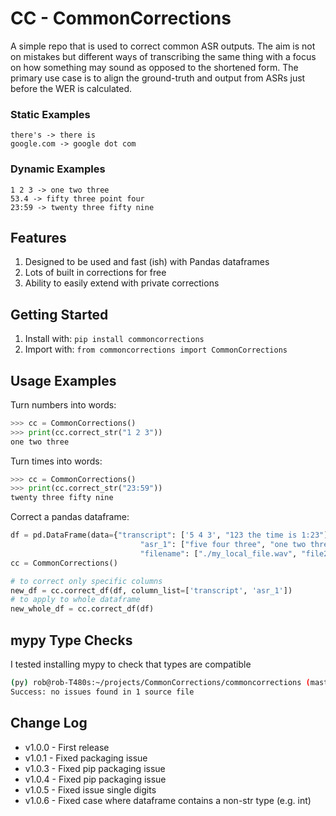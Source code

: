 # CC - CommonCorrections

A simple repo that is used to correct common ASR outputs. 
The aim is not on mistakes but different ways of transcribing the same thing with a focus on how something may sound as opposed to the shortened form. 
The primary use case is to align the ground-truth and output from ASRs just before the WER is calculated. 

### Static Examples
```text
there's -> there is
google.com -> google dot com
```

### Dynamic Examples
```text
1 2 3 -> one two three
53.4 -> fifty three point four
23:59 -> twenty three fifty nine
```

## Features
 1. Designed to be used and fast (ish) with Pandas dataframes
 2. Lots of built in corrections for free
 3. Ability to easily extend with private corrections


## Getting Started
 1. Install with: `pip install commoncorrections`
 2. Import with: `from commoncorrections import CommonCorrections`

## Usage Examples
Turn numbers into words:
```python
>>> cc = CommonCorrections()
>>> print(cc.correct_str("1 2 3"))
one two three
```
Turn times into words:
```python
>>> cc = CommonCorrections()
>>> print(cc.correct_str("23:59"))
twenty three fifty nine
```
Correct a pandas dataframe:
```python
df = pd.DataFrame(data={"transcript": ['5 4 3', "123 the time is 1:23"],
                             "asr_1": ["five four three", "one two three the time is one twenty three"],
                             "filename": ["./my_local_file.wav", "file2.wav"]})
cc = CommonCorrections()

# to correct only specific columns 
new_df = cc.correct_df(df, column_list=['transcript', 'asr_1'])
# to apply to whole dataframe
new_whole_df = cc.correct_df(df)
```

## mypy Type Checks
I tested installing mypy to check that types are compatible
```bash
(py) rob@rob-T480s:~/projects/CommonCorrections/commoncorrections (master)$ mypy commoncorrections.py
Success: no issues found in 1 source file
```

## Change Log
 - v1.0.0 - First release 
 - v1.0.1 - Fixed packaging issue 
 - v1.0.3 - Fixed pip packaging issue 
 - v1.0.4 - Fixed pip packaging issue 
 - v1.0.5 - Fixed issue single digits
 - v1.0.6 - Fixed case where dataframe contains a non-str type (e.g. int)
